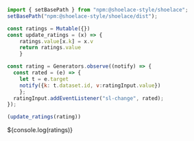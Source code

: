 <link rel="stylesheet" href="assets/shoelace-light.css">

```js
import { setBasePath } from "npm:@shoelace-style/shoelace";
setBasePath("npm:@shoelace-style/shoelace/dist");
```

<sl-rating max=3 id="ratingInput" data-id="sp_2"><sl-rating>



```js
const ratings = Mutable({})
const update_ratings = (x) => {
    ratings.value[x.k] = x.v
    return ratings.value
    }

```

```js
const rating = Generators.observe((notify) => {
  const rated = (e) => {
    let t = e.target
    notify({k: t.dataset.id, v:ratingInput.value})
    };  
  ratingInput.addEventListener("sl-change", rated);
});


```

```js
(update_ratings(rating))
``` 

${console.log(ratings)}



